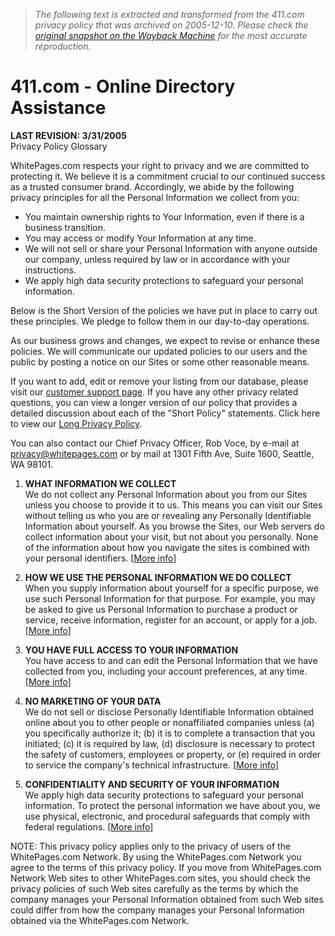 > *The following text is extracted and transformed from the 411.com privacy policy that was archived on 2005-12-10. Please check the [original snapshot on the Wayback Machine](https://web.archive.org/web/20051210080423id_/http%3A//411.com/10668/privacy) for the most accurate reproduction.*

# 411.com - Online Directory Assistance

**LAST REVISION: 3/31/2005**  
Privacy Policy Glossary

[](http://www.truste.org/ivalidate.php?url=www.411.com&sealid=101) WhitePages.com respects your right to privacy and we are committed to protecting it. We believe it is a commitment crucial to our continued success as a trusted consumer brand. Accordingly, we abide by the following privacy principles for all the Personal Information we collect from you: 

  * You maintain ownership rights to Your Information, even if there is a business transition. 
  * You may access or modify Your Information at any time. 
  * We will not sell or share your Personal Information with anyone outside our company, unless required by law or in accordance with your instructions. 
  * We apply high data security protections to safeguard your personal information. 



Below is the Short Version of the policies we have put in place to carry out these principles. We pledge to follow them in our day-to-day operations. 

As our business grows and changes, we expect to revise or enhance these policies. We will communicate our updated policies to our users and the public by posting a notice on our Sites or some other reasonable means. 

If you want to add, edit or remove your listing from our database, please visit our [customer support page](https://web.archive.org/10668/contact_us). If you have any other privacy related questions, you can view a longer version of our policy that provides a detailed discussion about each of the "Short Policy" statements. Click here to view our [Long Privacy Policy](https://web.archive.org/10668/privacy?policy=long). 

You can also contact our Chief Privacy Officer, Rob Voce, by e-mail at [privacy@whitepages.com](mailto:privacy@whitepages.com) or by mail at 1301 Fifth Ave, Suite 1600, Seattle, WA 98101. 

  1. **WHAT INFORMATION WE COLLECT**  
We do not collect any Personal Information about you from our Sites unless you choose to provide it to us. This means you can visit our Sites without telling us who you are or revealing any Personally Identifiable Information about yourself. As you browse the Sites, our Web servers do collect information about your visit, but not about you personally. None of the information about how you navigate the sites is combined with your personal identifiers. [[More info](https://web.archive.org/10668/privacy?policy=long#1)] 

  2. **HOW WE USE THE PERSONAL INFORMATION WE DO COLLECT**  
When you supply information about yourself for a specific purpose, we use such Personal Information for that purpose. For example, you may be asked to give us Personal Information to purchase a product or service, receive information, register for an account, or apply for a job. [[More info](https://web.archive.org/10668/privacy?policy=long#2)] 

  3. **YOU HAVE FULL ACCESS TO YOUR INFORMATION**  
You have access to and can edit the Personal Information that we have collected from you, including your account preferences, at any time. [[More info](https://web.archive.org/10668/privacy?policy=long#3)] 

  4. **NO MARKETING OF YOUR DATA**  
We do not sell or disclose Personally Identifiable Information obtained online about you to other people or nonaffiliated companies unless (a) you specifically authorize it; (b) it is to complete a transaction that you initiated; (c) it is required by law, (d) disclosure is necessary to protect the safety of customers, employees or property, or (e) required in order to service the company's technical infrastructure. [[More info](https://web.archive.org/10668/privacy?policy=long#4)] 

  5. **CONFIDENTIALITY AND SECURITY OF YOUR INFORMATION**  
We apply high data security protections to safeguard your personal information. To protect the personal information we have about you, we use physical, electronic, and procedural safeguards that comply with federal regulations. [[More info](https://web.archive.org/10668/privacy?policy=long#5)] 




NOTE: This privacy policy applies only to the privacy of users of the WhitePages.com Network. By using the WhitePages.com Network you agree to the terms of this privacy policy. If you move from WhitePages.com Network Web sites to other WhitePages.com sites, you should check the privacy policies of such Web sites carefully as the terms by which the company manages your Personal Information obtained from such Web sites could differ from how the company manages your Personal Information obtained via the WhitePages.com Network. 
